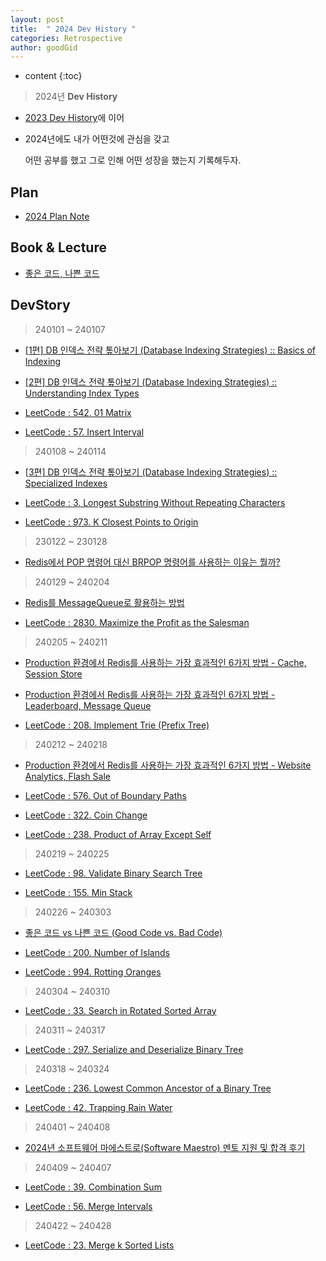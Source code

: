 ```yaml
---
layout: post
title:  " 2024 Dev History "
categories: Retrospective
author: goodGid
---
```

* content
{:toc}

> 2024년 **Dev History**

* [2023 Dev History]({{site.url}}/2023-Retrospective)에 이어

* 2024년에도 내가 어떤것에 관심을 갖고

  어떤 공부를 했고 그로 인해 어떤 성장을 했는지 기록해두자.


## Plan

* [2024 Plan Note](https://gist.github.com/goodGid/4af05baf38573fc1b605f40b55469a9d)

<script src="https://gist.github.com/goodGid/4af05baf38573fc1b605f40b55469a9d.js"></script>

## Book & Lecture

* [좋은 코드, 나쁜 코드](https://shorturl.at/bovyC)



## DevStory

> 240101 ~ 240107

* [[1편] DB 인덱스 전략 톺아보기 (Database Indexing Strategies) :: Basics of Indexing]({{site.url}}/Tech-Database-Indexing-Strategies-1)

* [[2편] DB 인덱스 전략 톺아보기 (Database Indexing Strategies) :: Understanding Index Types]({{site.url}}/Tech-Database-Indexing-Strategies-2)

* [LeetCode : 542. 01 Matrix]({{site.url}}/LeetCode-01-Matrix/#1-code-24-01-07)

* [LeetCode : 57. Insert Interval]({{site.url}}//#1-code-24-01-07)

> 240108 ~ 240114

* [[3편] DB 인덱스 전략 톺아보기 (Database Indexing Strategies) :: Specialized Indexes]({{site.url}}/Tech-Database-Indexing-Strategies-3)

* [LeetCode : 3. Longest Substring Without Repeating Characters]({{site.url}}/LeetCode-Longest-Substring-Without-Repeating-Characters/#1-code-24-01-13-x)

* [LeetCode : 973. K Closest Points to Origin]({{site.url}}/LeetCode-K-Closest-Points-to-Origin/#1-code-24-01-14)

> 230122 ~ 230128

* [Redis에서 POP 명령어 대신 BRPOP 명령어를 사용하는 이유는 뭘까?]({{site.url}}/Redis-Why-Use-BRPOP-Instead-of-POP)

> 240129 ~ 240204

* [Redis를 MessageQueue로 활용하는 방법]({{site.url}}/Redis-We-Use-Redis-As-Message-Queue)

* [LeetCode : 2830. Maximize the Profit as the Salesman]({{site.url}}/LeetCode-Maximize-The-Profit-As-The-Salesman/#1-code-24-02-04)

> 240205 ~ 240211

* [Production 환경에서 Redis를 사용하는 가장 효과적인 6가지 방법 - Cache, Session Store]({{site.url}}/Redis-Most-Impactful-Ways-Redis-Is-Used-In-Production-Systems-1)

* [Production 환경에서 Redis를 사용하는 가장 효과적인 6가지 방법 - Leaderboard, Message Queue]({{site.url}}/Redis-Most-Impactful-Ways-Redis-Is-Used-In-Production-Systems-2)

* [LeetCode : 208. Implement Trie (Prefix Tree)]({{site.url}}/LeetCode-Implement-Trie-Prefix-Tree/#2-code-24-02-11)

> 240212 ~ 240218

* [Production 환경에서 Redis를 사용하는 가장 효과적인 6가지 방법 - Website Analytics, Flash Sale]({{site.url}}/Redis-Most-Impactful-Ways-Redis-Is-Used-In-Production-Systems-3)

* [LeetCode : 576. Out of Boundary Paths]({{site.url}}/LeetCode-Out-of-Boundary-Paths/#1-code-24-02-12)

* [LeetCode : 322. Coin Change]({{site.url}}/LeetCode-Coin-Change/#3-code-24-02-18-x)

* [LeetCode : 238. Product of Array Except Self]({{site.url}}/#2-code-24-02-18)

> 240219 ~ 240225

* [LeetCode : 98. Validate Binary Search Tree]({{site.url}}/LeetCode-Validate-Binary-Search-Tree/#2-code-24-02-25)

* [LeetCode : 155. Min Stack]({{site.url}}/LeetCode-Min-Stack/#1-code-24-02-25)

> 240226 ~ 240303

* [좋은 코드 vs 나쁜 코드 (Good Code vs. Bad Code)]({{site.url}}/Tech-Good-Code-vs-Bad-Code)

* [LeetCode : 200. Number of Islands]({{site.url}}/LeetCode-Number-of-Islands/#2-code-24-03-01)

* [LeetCode : 994. Rotting Oranges]({{site.url}}/LeetCode-Rotting-Oranges/#1-code-24-03-03)

> 240304 ~ 240310

* [LeetCode : 33. Search in Rotated Sorted Array]({{site.url}}/LeetCode-Search-in-Rotated-Sorted-Array/#3-code-24-03-09)

> 240311 ~ 240317

* [LeetCode : 297. Serialize and Deserialize Binary Tree]({{site.url}}/LeetCode-Serialize-and-Deserialize-Binary-Tree/#2-code-24-03-18)

> 240318 ~ 240324

* [LeetCode : 236. Lowest Common Ancestor of a Binary Tree]({{site.url}}/LeetCode-Lowest-Common-Ancestor-of-a-Binary-Tree/#3-code-24-03-23)

* [LeetCode : 42. Trapping Rain Water]({{site.url}}/LeetCode-Trapping-Rain-Water/#2-code-24-03-24)

> 240401 ~ 240408

* [2024년 소프트웨어 마에스트로(Software Maestro) 멘토 지원 및 합격 후기]({{site.url}}/2024-Software-Maestro-Mentor-Apply-Pass-Reivew)

> 240409 ~ 240407

* [LeetCode : 39. Combination Sum]({{site.url}}/LeetCode-Combination-Sum/#3-code-24-04-07)

* [LeetCode : 56. Merge Intervals]({{site.url}}/LeetCode-Merge-Intervals/#2-code-24-04-08)

> 240422 ~ 240428

* [LeetCode : 23. Merge k Sorted Lists]({{site.url}}/LeetCode-Merge-k-Sorted-Lists/#2-code-24-04-28)